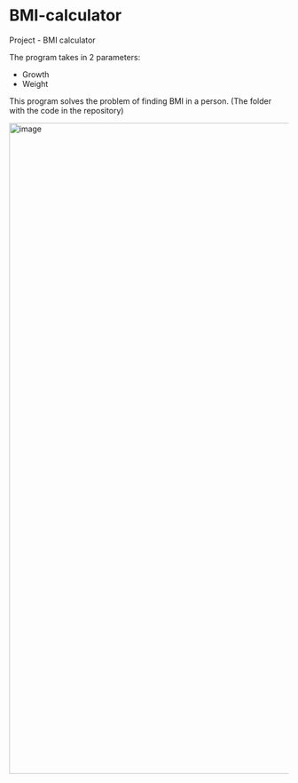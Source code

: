 # BMI-calculator
Project - BMI calculator

The program takes in 2 parameters:
- Growth
- Weight

This program solves the problem of finding BMI in a person.
(The folder with the code in the repository)

<img width="1173" alt="image" src="https://user-images.githubusercontent.com/107930591/183969739-5264dd3a-b54d-479f-b458-64a480cfe4c0.png">

